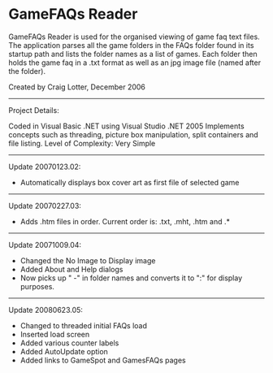 GameFAQs Reader
===============

GameFAQs Reader is used for the organised viewing of game faq text files. The application parses all the game folders in the FAQs folder found in its startup path and lists the folder names as a list of games. Each folder then holds the game faq in a .txt format as well as an jpg image file (named after the folder).

Created by Craig Lotter, December 2006

*********************************

Project Details:

Coded in Visual Basic .NET using Visual Studio .NET 2005
Implements concepts such as threading, picture box manipulation, split containers and file listing.
Level of Complexity: Very Simple

*********************************

Update 20070123.02:

- Automatically displays box cover art as first file of selected game

*********************************

Update 20070227.03:

- Adds .htm files in order. Current order is: .txt, .mht, .htm and .*

*********************************

Update 20071009.04:

- Changed the No Image to Display image 
- Added About and Help dialogs
- Now picks up " -" in folder names and converts it to ":" for display purposes.

*********************************

Update 20080623.05:

- Changed to threaded initial FAQs load
- Inserted load screen
- Added various counter labels
- Added AutoUpdate option
- Added links to GameSpot and GamesFAQs pages
